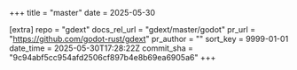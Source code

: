 +++
title = "master"
date = 2025-05-30

[extra]
repo = "gdext"
docs_rel_url = "gdext/master/godot"
pr_url = "https://github.com/godot-rust/gdext"
pr_author = ""
sort_key = 9999-01-01
date_time = 2025-05-30T17:28:22Z
commit_sha = "9c94abf5cc954afd2506cf897b4e8b69ea6905a6"
+++



